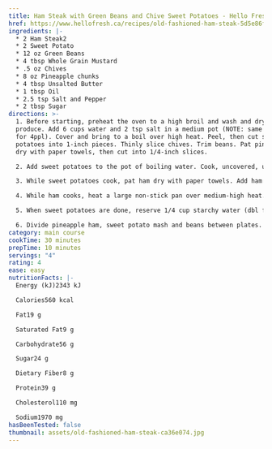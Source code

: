 ```yaml
---
title: Ham Steak with Green Beans and Chive Sweet Potatoes - Hello Fresh
href: https://www.hellofresh.ca/recipes/old-fashioned-ham-steak-5d5e86fd730968000e64504d
ingredients: |-
  * 2 Ham Steak2
  * 2 Sweet Potato
  * 12 oz Green Beans
  * 4 tbsp Whole Grain Mustard
  * .5 oz Chives
  * 8 oz Pineapple chunks
  * 4 tbsp Unsalted Butter
  * 1 tbsp Oil
  * 2.5 tsp Salt and Pepper
  * 2 tbsp Sugar
directions: >-
  1. Before starting, preheat the oven to a high broil and wash and dry all
  produce. Add 6 cups water and 2 tsp salt in a medium pot (NOTE: same amount
  for 4ppl). Cover and bring to a boil over high heat. Peel, then cut sweet
  potatoes into 1-inch pieces. Thinly slice chives. Trim beans. Pat pineapple
  dry with paper towels, then cut into 1/4-inch slices.

  2. Add sweet potatoes to the pot of boiling water. Cook, uncovered, until fork-tender, 12-15 min.

  3. While sweet potatoes cook, pat ham dry with paper towels. Add ham on a foil-lined baking sheet. Top with pineapple slices and sprinkle over 1 tbsp sugar (dbl for 4ppl). Broil in middle of oven, until ham is warmed through\*\* and pineapple is golden-brown, 10-12 min.

  4. While ham cooks, heat a large non-stick pan over medium-high heat. When hot, add 1/2 tbsp oil and 1 tbsp butter (dbl both for 4ppl). Stir together, until butter melts, 30 sec. Add beans and 1 tbsp water (dbl for 4ppl). Season with salt and pepper, then stir together. Cover and cook, stirring occasionally, until tender, 5-6 min.

  5. When sweet potatoes are done, reserve 1/4 cup starchy water (dbl for 4ppl), then drain and return potatoes to the same pot. Using a masher, mash in reserved starchy water, chives and 1 tbsp butter (dbl for 4ppl) until smooth. Season with pepper.

  6. Divide pineapple ham, sweet potato mash and beans between plates. Serve with mustard on the side, for dipping.
category: main course
cookTime: 30 minutes
prepTime: 10 minutes
servings: "4"
rating: 4
ease: easy
nutritionFacts: |-
  Energy (kJ)2343 kJ

  Calories560 kcal

  Fat19 g

  Saturated Fat9 g

  Carbohydrate56 g

  Sugar24 g

  Dietary Fiber8 g

  Protein39 g

  Cholesterol110 mg

  Sodium1970 mg
hasBeenTested: false
thumbnail: assets/old-fashioned-ham-steak-ca36e074.jpg
---
```

